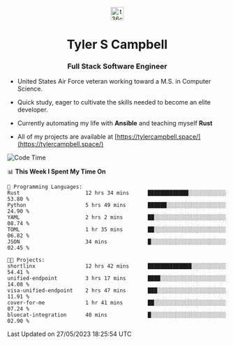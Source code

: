 <p align="center">
<a href="https://www.linkedin.com/in/t36campbell" target="blank"><img align="center" src="https://ik.imagekit.io/t36campbell/Portfolio/linkedin.png.original_m8bbGgPh6.png" alt="t36campbell" height="30" width="30" /></a>
</p>
<h1 align="center">Tyler S Campbell</h1>
<h3 align="center">Full Stack Software Engineer</h3>

* United States Air Force veteran working toward a M.S. in Computer Science.

* Quick study, eager to cultivate the skills needed to become an elite developer.

* Currently automating my life with **Ansible** and teaching myself **Rust**

* All of my projects are available at [https://tylercampbell.space/](https://tylercampbell.space/)

<!--START_SECTION:waka-->
![Code Time](http://img.shields.io/badge/Code%20Time-2%2C527%20hrs%2049%20mins-blue)

📊 **This Week I Spent My Time On** 

```text
💬 Programming Languages: 
Rust                     12 hrs 34 mins      █████████████░░░░░░░░░░░░   53.80 % 
Python                   5 hrs 49 mins       ██████░░░░░░░░░░░░░░░░░░░   24.90 % 
YAML                     2 hrs 2 mins        ██░░░░░░░░░░░░░░░░░░░░░░░   08.74 % 
TOML                     1 hr 35 mins        ██░░░░░░░░░░░░░░░░░░░░░░░   06.82 % 
JSON                     34 mins             █░░░░░░░░░░░░░░░░░░░░░░░░   02.45 % 

🐱‍💻 Projects: 
shortlinx                12 hrs 42 mins      ██████████████░░░░░░░░░░░   54.41 % 
unified-endpoint         3 hrs 17 mins       ████░░░░░░░░░░░░░░░░░░░░░   14.08 % 
visa-unified-endpoint    2 hrs 47 mins       ███░░░░░░░░░░░░░░░░░░░░░░   11.91 % 
cover-for-me             1 hr 41 mins        ██░░░░░░░░░░░░░░░░░░░░░░░   07.24 % 
bluecat-integration      40 mins             █░░░░░░░░░░░░░░░░░░░░░░░░   02.90 % 
```


 Last Updated on 27/05/2023 18:25:54 UTC
<!--END_SECTION:waka-->
